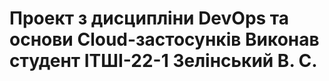# Проект з дисципліни DevOps та основи Cloud-застосункiв Виконав студент ІТШІ-22-1 Зелінський В. С.
